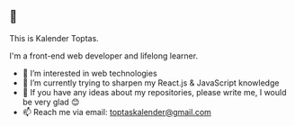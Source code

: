 ## 👋
This is Kalender Toptas.

I'm a front-end web developer and lifelong learner. 


- 👀 I’m interested in web technologies
- 🌱 I’m currently trying to sharpen my React.js & JavaScript knowledge
- 💬 If you have any ideas about my repositories, please write me, I would be very glad :blush:
- 📫 Reach me via email: toptaskalender@gmail.com

<!--- 
toptaskalender/toptaskalender is a ✨ special ✨ repository because its `README.md` (this file) appears on your GitHub profile.
You can click the Preview link to take a look at your changes.
--->
